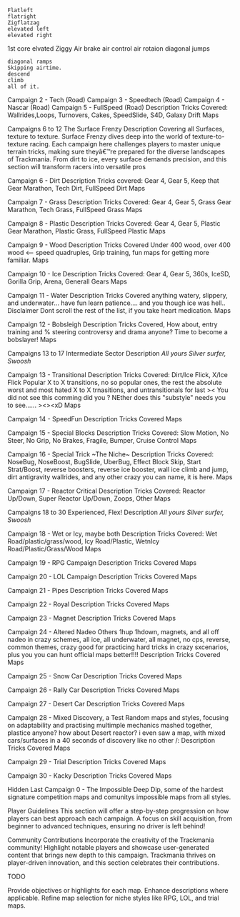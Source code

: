     Flatleft
    flatright
    Zigflatzag
    elevated left
    elevated right
    
1st core
    elvated Ziggy 
    Air brake
    air control
    air rotaion
    diagonal jumps
    
    diagonal ramps
    Skipping airtime.
    descend
    climb
    all of it.

Campaign 2 - Tech  (Road)
Campaign 3 - Speedtech  (Road)
Campaign 4 - Nascar  (Road)
Campaign 5 - FullSpeed  (Road)
    Description
    Tricks Covered: Wallrides,Loops, Turnovers, Cakes, SpeedSlide, S4D, Galaxy Drift
    Maps







Campaigns 6 to 12 The Surface Frenzy
  Description
  Covering all Surfaces, texture to texture. 
Surface Frenzy dives deep into the world 
of texture-to-texture racing.
 Each campaign here challenges 
players to master unique terrain tricks, 
making sure theyâ€™re prepared for
 the diverse landscapes of Trackmania.
 From dirt to ice, every surface demands
 precision, and this section will transform
 racers into versatile pros

  Campaign 6 - Dirt
    Description
    Tricks covered: Gear 4, Gear 5, Keep that Gear Marathon, Tech Dirt, FullSpeed Dirt
    Maps

  Campaign 7 - Grass
    Description
    Tricks Covered: Gear 4, Gear 5, Grass Gear Marathon, Tech Grass, FullSpeed Grass
    Maps

  Campaign 8 - Plastic
    Description
    Tricks Covered: Gear 4, Gear 5, Plastic Gear Marathon, Plastic Grass, FullSpeed Plastic
    Maps

  Campaign 9 - Wood
    Description
    Tricks Covered Under 400 wood, over 400 wood <-- speed quadruples, Grip training, fun maps for getting more familiar.
    Maps
  
  Campaign 10 - Ice
    Description
    Tricks Covered: Gear 4, Gear 5, 360s, IceSD, Gorilla Grip, Arena, Generall Gears
    Maps

  Campaign 11 - Water
    Description
    Tricks Covered anything watery, slippery, and underwater... have fun learn patience.... and you though ice was hell.. Disclaimer Dont scroll the rest of the list, if you take heart medication.
    Maps
  
  Campaign 12 - Bobsleigh
    Description
    Tricks Covered, How about, entry training and % steering controversy and drama anyone? Time to become a bobslayer!
    Maps

Campaigns 13 to 17 Intermediate Sector
  Description *All yours Silver surfer, Swoosh*

  Campaign 13 - Transitional
    Description
    Tricks Covered: Dirt/Ice Flick, X/Ice Flick Popular X to X transitions, no so popular ones, the rest the absolute worst and most hated X to X trnasitions, and untransitionals for last >< You did not see this comming did you ? NEther does this "substyle" needs you to see...... ><><xD
    Maps

  Campaign 14 - SpeedFun
    Description
    Tricks Covered
    Maps

  Campaign 15 - Special Blocks
    Description
    Tricks Covered: Slow Motion, No Steer, No Grip, No Brakes, Fragile, Bumper,
    Cruise Control
    Maps

  Campaign 16 - Special Trick ~The Niche~
    Description
    Tricks Covered: NoseBug, NoseBoost, BugSlide, UberBug, Effect Block Skip,
    Start Strat/Boost, reverse boosters, reverse ice booster, wall ice climb and jump, dirt antigravity wallrides, and any other crazy you can name, it is here.
    Maps

  Campaign 17 - Reactor Critical
    Description
    Tricks Covered: Reactor Up/Down, Super Reactor Up/Down, Zoops, Other
    Maps



Campaigns 18 to 30 Experienced, Flex!
  Description *All yours Silver surfer, Swoosh*

  Campaign 18 - Wet or Icy, maybe both
    Description
    Tricks Covered: Wet Road/plastic/grass/wood, Icy Road/Plastic,
    WetnIcy Road/Plastic/Grass/Wood
    Maps

  Campaign 19 - RPG Campaign
    Description
    Tricks Covered
    Maps

  Campaign 20 - LOL Campaign
    Description
    Tricks Covered
    Maps

  Campaign 21 - Pipes
    Description
    Tricks Covered
    Maps

  Campaign 22 - Royal
    Description
    Tricks Covered
    Maps

  Campaign 23 - Magnet
    Description
    Tricks Covered
    Maps

  Campaign 24 - Altered Nadeo Others 1hup 1hdown, magnets, and all off nadeo in crazy schemes, all ice, all underwater, all magnet, no cps, reverse, common themes, crazy good for practicing hard tricks in crazy sxcenarios, plus you you can hunt official maps better!!!!
    Description
    Tricks Covered
    Maps

  Campaign 25 - Snow Car
    Description
    Tricks Covered
    Maps

  Campaign 26 - Rally Car
    Description
    Tricks Covered
    Maps

  Campaign 27 - Desert Car
    Description
    Tricks Covered
    Maps

  Campaign 28 - Mixed Discovery, a Test Random maps and styles, focusing on adaptability and practising multimple mechanics mashed together, plastice anyone? how about Desert reactor?
i even saw a map, with mixed cars/surfaces in a 40 seconds of discovery like no other /:
    Description
    Tricks Covered
    Maps

  Campaign 29 - Trial
    Description
    Tricks Covered
    Maps

  Campaign 30 - Kacky
    Description
    Tricks Covered
    Maps

  Hidden Last Campaign 0 - The Impossible
    Deep Dip, some of the hardest signature competition maps and comunitys impossible maps from all styles.

Player Guidelines
This section will offer a step-by-step
 progression on how players can best 
approach each campaign. A focus on 
skill acquisition, from beginner to advanced 
techniques, ensuring no driver is left behind! 

Community Contributions
Incorporate the creativity of the Trackmania 
community! Highlight notable players and 
showcase user-generated content that brings 
new depth to this campaign. Trackmania 
thrives on player-driven innovation, and this 
section celebrates their contributions.

TODO

Provide objectives or highlights for each map.
Enhance descriptions where applicable.
Refine map selection for niche styles like
RPG, LOL, and trial maps.